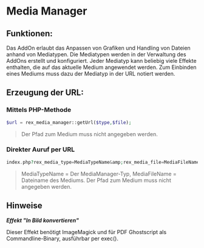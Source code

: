 # Media Manager

## Funktionen:

Das AddOn erlaubt das Anpassen von Grafiken und Handling von Dateien anhand von Mediatypen. Die Mediatypen werden in der Verwaltung des AddOns erstellt und konfiguriert. Jeder Mediatyp kann beliebig viele Effekte enthalten, die auf das aktuelle Medium angewendet werden. Zum Einbinden eines Mediums muss dazu der Mediatyp in der URL notiert werden.


## Erzeugung der URL:

### Mittels PHP-Methode

```php
$url = rex_media_manager::getUrl($type,$file); 
```
> Der Pfad zum Medium muss nicht angegeben werden.

### Direkter Auruf per URL 

```php
index.php?rex_media_type=MediaTypeName&amp;rex_media_file=MediaFileName
```

> MediaTypeName = Der MediaManager-Typ, MediaFileName = Dateiname des Mediums. Der Pfad zum Medium muss nicht angegeben werden.  

## Hinweise

***Effekt "In Bild konvertieren"***

Dieser Effekt benötigt ImageMagick und für PDF Ghostscript als Commandline-Binary, ausführbar per exec().
